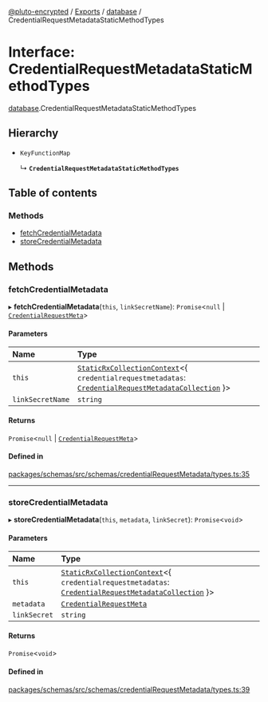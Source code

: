 [@pluto-encrypted](../README.md) / [Exports](../modules.md) / [database](../modules/database-1.md) / CredentialRequestMetadataStaticMethodTypes

# Interface: CredentialRequestMetadataStaticMethodTypes

[database](../modules/database-1.md).CredentialRequestMetadataStaticMethodTypes

## Hierarchy

- `KeyFunctionMap`

  ↳ **`CredentialRequestMetadataStaticMethodTypes`**

## Table of contents

### Methods

- [fetchCredentialMetadata](database-1.CredentialRequestMetadataStaticMethodTypes.md#fetchcredentialmetadata)
- [storeCredentialMetadata](database-1.CredentialRequestMetadataStaticMethodTypes.md#storecredentialmetadata)

## Methods

### fetchCredentialMetadata

▸ **fetchCredentialMetadata**(`this`, `linkSecretName`): `Promise`\<``null`` \| [`CredentialRequestMeta`](database-1.WALLET_SDK_DOMAIN.Anoncreds.CredentialRequestMeta.md)\>

#### Parameters

| Name | Type |
| :------ | :------ |
| `this` | [`StaticRxCollectionContext`](../modules/database-1.md#staticrxcollectioncontext)\<\{ `credentialrequestmetadatas`: [`CredentialRequestMetadataCollection`](../modules/database-1.md#credentialrequestmetadatacollection)  }\> |
| `linkSecretName` | `string` |

#### Returns

`Promise`\<``null`` \| [`CredentialRequestMeta`](database-1.WALLET_SDK_DOMAIN.Anoncreds.CredentialRequestMeta.md)\>

#### Defined in

[packages/schemas/src/schemas/credentialRequestMetadata/types.ts:35](https://github.com/atala-community-projects/pluto-encrypted/blob/879549ef/packages/schemas/src/schemas/credentialRequestMetadata/types.ts#L35)

___

### storeCredentialMetadata

▸ **storeCredentialMetadata**(`this`, `metadata`, `linkSecret`): `Promise`\<`void`\>

#### Parameters

| Name | Type |
| :------ | :------ |
| `this` | [`StaticRxCollectionContext`](../modules/database-1.md#staticrxcollectioncontext)\<\{ `credentialrequestmetadatas`: [`CredentialRequestMetadataCollection`](../modules/database-1.md#credentialrequestmetadatacollection)  }\> |
| `metadata` | [`CredentialRequestMeta`](database-1.WALLET_SDK_DOMAIN.Anoncreds.CredentialRequestMeta.md) |
| `linkSecret` | `string` |

#### Returns

`Promise`\<`void`\>

#### Defined in

[packages/schemas/src/schemas/credentialRequestMetadata/types.ts:39](https://github.com/atala-community-projects/pluto-encrypted/blob/879549ef/packages/schemas/src/schemas/credentialRequestMetadata/types.ts#L39)
